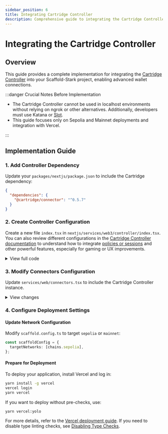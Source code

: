 ```yaml
---
sidebar_position: 6
title: Integrating Cartridge Controller
description: Comprehensive guide to integrating the Cartridge Controller in Scaffold-Stark
---
```


# Integrating the Cartridge Controller

## Overview

This guide provides a complete implementation for integrating the [Cartridge Controller](https://docs.cartridge.gg/controller/overview) into your Scaffold-Stark project, enabling advanced wallet connections.

:::danger Crucial Notes Before Implementation

- The Cartridge Controller cannot be used in localhost environments without relying on ngrok or other alternatives. Additionally, developers must use Katana or [Slot](https://docs.cartridge.gg/slot/getting-started).
- This guide focuses only on Sepolia and Mainnet deployments and integration with Vercel.

:::

## Implementation Guide

### 1. Add Controller Dependency

Update your `packages/nextjs/package.json` to include the Cartridge dependency:

```json title="nextjs/package.json"
{
  "dependencies": {
    "@cartridge/connector": "^0.5.7"
  }
}
```

### 2. Create Controller Configuration

Create a new file `index.tsx` in `nextjs/services/web3/controller/index.tsx`. You can also review different configurations in the [Cartridge Controller documentation](https://docs.cartridge.gg/controller/overview) to understand how to integrate [policies or sessions](https://docs.cartridge.gg/controller/sessions) and other powerful features, especially for gaming or UX improvements.

<details>
<summary>View full code</summary>

```tsx title="utils/scaffold-stark/controller.tsx"
"use client";

import { Chain } from "@starknet-react/chains";
import { jsonRpcProvider, publicProvider, starknetChainId, InjectedConnector } from "@starknet-react/core";
import ControllerConnector from "@cartridge/connector/controller";
import { constants } from "starknet";
import scaffoldConfig from "~~/scaffold.config";
import { SessionPolicies } from "@cartridge/controller";

// Standard contract addresses
export const ETH_CONTRACT_ADDRESS = "0x049d36570d4e46f48e99674bd3fcc84644ddd6b96f7c741b1562b82f9e004dc7";
export const STRK_CONTRACT_ADDRESS = "0x04718f5a0Fc34cC1AF16A1cdee98fFB20C31f5cD61D6Ab07201858f4287c938D";

// Function to check for devnet networks
const containsDevnet = (networks: readonly Chain[]) => {
  return networks.some(it => it.network === "devnet");
};

// Provider configuration based on Scaffold settings
export const getProvider = () => {
  if (scaffoldConfig.rpcProviderUrl === "" || containsDevnet(scaffoldConfig.targetNetworks)) {
    return publicProvider();
  }

  return jsonRpcProvider({
    rpc: () => ({
      nodeUrl: scaffoldConfig.rpcProviderUrl,
      chainId: starknetChainId(scaffoldConfig.targetNetworks[0].id),
    }),
  });
};

// Supported chains configuration
const chains = [
  {
    id: constants.StarknetChainId.SN_SEPOLIA,
    name: "Sepolia",
    rpcUrl: process.env.NEXT_PUBLIC_RPC_SEPOLIA ?? "https://api.cartridge.gg/x/starknet/sepolia",
  },
  {
    id: constants.StarknetChainId.SN_MAIN,
    name: "Mainnet",
    rpcUrl: process.env.NEXT_PUBLIC_RPC_MAINNET ?? "https://api.cartridge.gg/x/starknet/mainnet",
  },
];

// Session policies for contracts
const policies: SessionPolicies = {
  contracts: {
    [ETH_CONTRACT_ADDRESS]: {
      methods: [
        { name: "approve", entrypoint: "approve" },
        { name: "transfer", entrypoint: "transfer" },
      ],
    },
    [STRK_CONTRACT_ADDRESS]: {
      methods: [
        { name: "approve", entrypoint: "approve" },
        { name: "transfer", entrypoint: "transfer" },
      ],
    },
  },
};

// Create Cartridge Controller instance
export const controllerInstance = new ControllerConnector({
  policies,
  defaultChainId: constants.StarknetChainId.SN_SEPOLIA,
  chains: chains,
  url: process.env.NEXT_PUBLIC_KEYCHAIN_DEPLOYMENT_URL,
  profileUrl: process.env.NEXT_PUBLIC_PROFILE_DEPLOYMENT_URL,
}) as unknown as InjectedConnector;
```

</details>

### 3. Modify Connectors Configuration

Update `services/web/connectors.tsx` to include the Cartridge Controller instance.

<details>
<summary>View changes</summary>

```tsx title="nextjs/services/web/connectors.tsx"
import { controllerInstance } from "~~/services/web3/controller/index";

// Add Cartridge Controller for non-devnet networks
if (!targetNetworks.some(network => (network.network as string) === "devnet")) {
  connectors.push(controllerInstance as unknown as InjectedConnector);
}
```

</details>

### 4. Configure Deployment Settings

#### Update Network Configuration

Modify `scaffold.config.ts` to target `sepolia` or `mainnet`:

```typescript title="scaffold.config.ts"
const scaffoldConfig = {
  targetNetworks: [chains.sepolia],
};
```

#### Prepare for Deployment

To deploy your application, install Vercel and log in:

```bash
yarn install -g vercel
vercel login
yarn vercel
```

If you want to deploy without pre-checks, use:

```bash
yarn vercel:yolo
```

For more details, refer to the [Vercel deployment guide](https://scaffoldstark.com/docs/deploying/deploy-nextjs-app). If you need to disable type linting checks, see [Disabling Type Checks](https://scaffoldstark.com/docs/disable-type-linting-error-checks).
